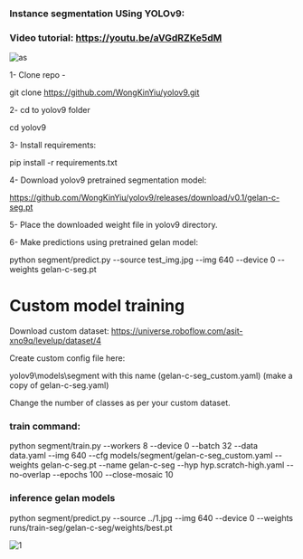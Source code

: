 ### Instance segmentation USing YOLOv9:

### Video tutorial: https://youtu.be/aVGdRZKe5dM

![as](https://github.com/AarohiSingla/INstance-Segmentatio-Using-YOLOv9/assets/60029146/5ae8dfc9-3f9d-4ee2-a648-739ad0bbee06)

1- Clone repo - 

git clone https://github.com/WongKinYiu/yolov9.git

2- cd to yolov9 folder

cd yolov9

3- Install requirements: 

pip install -r requirements.txt

4- Download yolov9 pretrained segmentation model:  

https://github.com/WongKinYiu/yolov9/releases/download/v0.1/gelan-c-seg.pt

5- Place the downloaded weight file in yolov9 directory.

6- Make predictions using pretrained gelan model: 

python segment/predict.py --source test_img.jpg --img 640 --device 0 --weights gelan-c-seg.pt


# Custom model training

Download custom dataset: https://universe.roboflow.com/asit-xno9q/levelup/dataset/4

Create custom config file here: 

yolov9\models\segment  with this name (gelan-c-seg_custom.yaml) (make a copy of  gelan-c-seg.yaml)

Change the number of classes as per your custom dataset.

### train command:

python segment/train.py --workers 8 --device 0 --batch 32  --data data.yaml --img 640 --cfg models/segment/gelan-c-seg_custom.yaml --weights gelan-c-seg.pt --name gelan-c-seg --hyp hyp.scratch-high.yaml --no-overlap --epochs 100 --close-mosaic 10


### inference gelan models

python segment/predict.py --source ../1.jpg --img 640 --device 0 --weights runs/train-seg/gelan-c-seg/weights/best.pt

![1](https://github.com/AarohiSingla/INstance-Segmentatio-Using-YOLOv9/assets/60029146/741b42e1-1add-46e1-8a32-338338a7be02)



